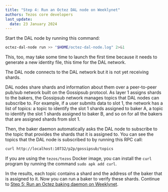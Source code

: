 ```yaml
---
title: "Step 4: Run an Octez DAL node on Weeklynet"
authors: Tezos core developers
last_update:
  date: 23 January 2024
---
```


Start the DAL node by running this command:

```bash
octez-dal-node run >> "$HOME/octez-dal-node.log" 2>&1
```

This, too, may take some time to launch the first time because it needs to generate a new identity file, this time for the DAL network.

The DAL node connects to the DAL network but it is not yet receiving shards.

DAL nodes share shards and information about them over a peer-to-peer pub/sub network built on the Gossipsub protocol.
As layer 1 assigns shards to the bakers, the Gossipsub network manages topics that DAL nodes can subscribe to.
For example, if a user submits data to slot 1, the network has a list of topics: a topic to identify the slot 1 shards assigned to baker A, a topic to identify the slot 1 shards assigned to baker B, and so on for all the bakers that are assigned shards from slot 1.

Then, the baker daemon automatically asks the DAL node to subscribe to the topic that provides the shards that it is assigned to.
You can see the topics that the DAL node is subscribed to by running this RPC call:

```bash
curl http://localhost:10732/p2p/gossipsub/topics
```

If you are using the `tezos/tezos` Docker image, you can install the `curl` program by running the command `sudo apk add curl`.

In the results, each topic contains a shard and the address of the baker that is assigned to it.
Now you can run a baker to verify these shards.
Continue to [Step 5: Run an Octez baking daemon on Weeklynet](./run-baker).
